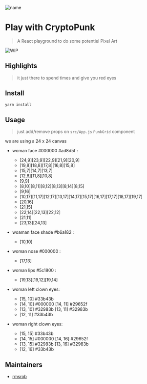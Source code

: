 ![name](url_img)

# Play with CryptoPunk

> A React playground to do some potentiel Pixel Art

![WIP](https://img.shields.io/badge/status-wip-red)

## Highlights

> it just there to spend times and give you red eyes

## Install

```sh
yarn install
```

## Usage

> just add/remove props on `src/App.js` `PunkGrid` component

we are using a 24 x 24 canvas

- woman face #000000 #ad8d5f :

  - [24,9][23,9][22,9][21,9][20,9]
  - [19,8][18,8][17,8][16,8][15,8]
  - [15,7][14,7][13,7]
  - [12,8][11,8][10,8]
  - [9,9]
  - [8,10][8,11][8,12][8,13][8,14][8,15]
  - [9,16]
  - [10,17][11,17][12,17][13,17][14,17][15,17][16,17][17,17][18,17][19,17]
  - [20,16]
  - [21,15]
  - [22,14][22,13][22,12]
  - [21,11]
  - [23,13][24,13]

- woaman face shade #b6a182 :

  - [10,10]

- woman nose #000000 :

  - [17,13]

- woman lips #5c1800 :

  - [19,13][19,12][19,14]

- woman left clown eyes:

  - [15, 10] #33b43b
  - [14, 10] #000000 [14, 11] #29652f
  - [13, 10] #32983b [13, 11] #32983b
  - [12, 11] #33b43b

- woman right clown eyes:

  - [15, 15] #33b43b
  - [14, 15] #000000 [14, 16] #29652f
  - [13, 15] #32983b [13, 16] #32983b
  - [12, 16] #33b43b

## Maintainers

- [rmsrob][me]

[me]: https://github.com/rmsrob
